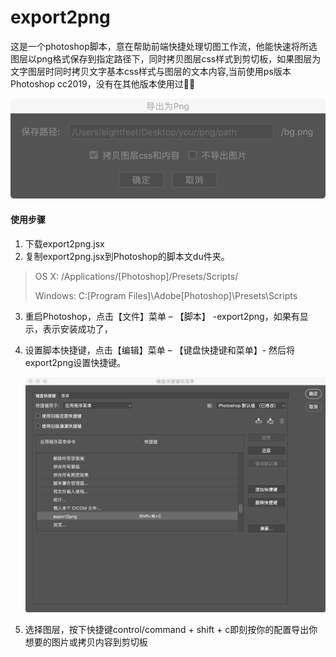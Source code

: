 # export2png
这是一个photoshop脚本，意在帮助前端快捷处理切图工作流，他能快速将所选图层以png格式保存到指定路径下，同时拷贝图层css样式到剪切板，如果图层为文字图层时同时拷贝文字基本css样式与图层的文本内容,当前使用ps版本Photoshop cc2019，没有在其他版本使用过👀🌱

![](./ex.png)



#### 使用步骤

1. 下载export2png.jsx
2. 复制export2png.jsx到Photoshop的脚本文du件夹。

> OS X: /Applications/[Photoshop]/Presets/Scripts/
>
> Windows: C:\[Program Files]\Adobe\[Photoshop]\Presets\Scripts
>

3. 重启Photoshop，点击【文件】菜单 – 【脚本】 -export2png，如果有显示，表示安装成功了，

4. 设置脚本快捷键，点击【编辑】菜单 – 【键盘快捷键和菜单】- 然后将export2png设置快捷键。

   ![](./ex2.png)

5. 选择图层，按下快捷键control/command + shift + c即刻按你的配置导出你想要的图片或拷贝内容到剪切板
